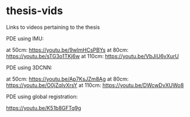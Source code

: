 # thesis-vids
Links to videos pertaining to the thesis

PDE using IMU:

at 50cm: https://youtu.be/9wlmHCsPBYs
at 80cm: https://youtu.be/sTG3o1TKj6w
at 110cm: https://youtu.be/VbJiU6vXurU

PDE using 3DCNN:

at 50cm: https://youtu.be/Ap7KsJZm8Ag
at 80cm: https://youtu.be/O0jZqIvXrsY
at 110cm: https://youtu.be/DWcwDvXUWo8

PDE using global registration:

https://youtu.be/K51b8GFTq9g
